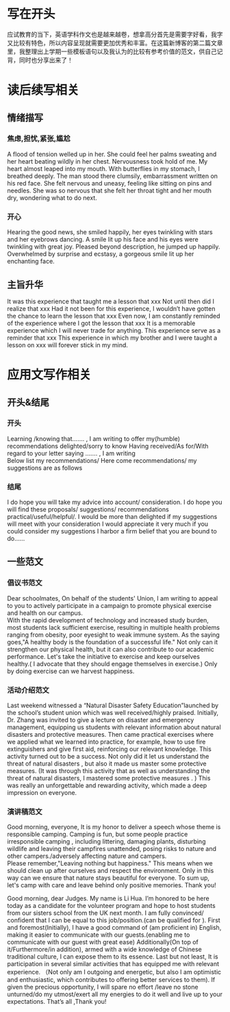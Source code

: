 # 写在开头
应试教育的当下，英语学科作文也是越来越卷，想拿高分首先是需要字好看，我字又比较有特色，所以内容呈现就需要更加优秀和丰富。在这篇新博客的第二篇文章里，我整理出上学期一些模板语句以及我认为的比较有参考价值的范文，供自己记背，同时也分享出来了！

# 读后续写相关
## 情绪描写
### 焦虑,担忧,紧张,尴尬
A flood of tension welled up in her. She could feel her palms sweating and her heart beating wildly in her chest.
Nervousness took hold of me. My heart almost leaped into my mouth.
With butterflies in my stomach, I breathed deeply.
The man stood there clumsily, embarrassment written on his red face.
She felt nervous and uneasy, feeling like sitting on pins and needles.
She was so nervous that she felt her throat tight and her mouth dry, wondering what to do next.

### 开心
Hearing the good news, she smiled happily, her eyes twinkling with stars and her eyebrows dancing.
A smile lit up his face and his eyes were twinkling with great joy.
Pleased beyond description, he jumped up happily.
Overwhelmed by surprise and ecstasy, a gorgeous smile lit up her enchanting face.

## 主旨升华
It was this experience that taught me a lesson that xxx
Not until then did I realize that xxx
Had it not been for this experience, I wouldn’t have gotten the chance to learn the lesson that xxx
Even now, I am constantly reminded of the experience where I got the lesson that xxx
It is a memorable experience which I will never trade for anything.
This experience serve as a reminder that xxx
This experience in which my brother and I were taught a lesson on xxx will forever stick in my mind.

# 应用文写作相关
## 开头&结尾
### 开头
Learning /knowing that……. , I am writing to offer my(humble) recommendations 
delighted/sorry to know
Having received/As for/With regard to your letter saying ……. , I am writing  
Below list my recommendations/ Here come recommendations/ my suggestions are as follows

### 结尾
I do hope you will take my advice into account/ consideration.
I do hope you will find these proposals/ suggestions/ recommendations practical/useful/helpful/.
I would be more than delighted if my suggestions will meet with your consideration
I would appreciate it very much if you could consider my suggestions
I harbor a firm belief that you are bound to do……


## 一些范文
### 倡议书范文
Dear schoolmates, 
On behalf of the students' Union, I am writing to appeal to you to actively participate in a campaign to promote physical exercise and health on our campus.  
With the rapid development of technology and increased study burden, most students lack sufficient exercise, resulting in multiple health problems ranging from obesity, poor eyesight to weak immune system. As the saying goes,"A healthy body is the foundation of a successful life." Not only can it strengthen our physical health, but it can also contribute to our academic performance.
Let's take the initiative to exercise and keep ourselves healthy.(  I advocate that they should engage themselves in exercise.) Only by doing exercise can we harvest happiness.

### 活动介绍范文
Last weekend witnessed a “Natural Disaster Safety Education”launched by the school’s student union which was well received/highly praised.
Initially, Dr. Zhang was invited to give a lecture on disaster and emergency management, equipping us students with relevant information about natural disasters and protective measures. Then came practical exercises where we applied what we learned into practice, for example, how to use fire extinguishers and give first aid, reinforcing our relevant knowledge. 
This activity turned out to be a success. Not only did it let us understand the threat of natural disasters , but also it made us master some protective measures. (It was through this activity that as well as understanding the threat of natural disasters, I mastered some protective measures . ) This was really an unforgettable and rewarding activity, which made a deep impression on everyone.             

### 演讲稿范文
Good morning, everyone, It is my honor to deliver a speech whose theme is responsible camping.
Camping is fun, but some people practice irresponsible camping , including littering,  damaging plants, disturbing wildlife and leaving their campfires unattended, posing risks to nature and other campers./adversely affecting nature and campers.   
Please remember,"Leaving nothing but happiness." This means when we should clean up after ourselves and respect the environment.  Only in this way can we ensure that nature stays beautiful for everyone. 
To sum up, let's camp with care and leave behind only positive memories. Thank you! 

Good morning, dear Judges. My name is Li Hua. 
I’m honored to be here today as a candidate for the volunteer program and hope to host students from our sisters school from the UK next month.
I am fully convinced/ confident that I can be equal to this job/position.(can be qualified for ). First and foremost(Initially), I have a good command of (am proficient in) English, making it easier to communicate with our guests.(enabling me to communicate with our guest with great ease) Additionally(On top of it/Furthermore/in addition), armed with a wide knowledge of Chinese traditional culture, I can expose them to its essence. Last but not least, It is participation in several similar activities that has equipped me with relevant experience. （Not only am I outgoing and energetic, but also I am optimistic and enthusiastic, which contributes to offering better services to them). 
If given the precious opportunity, I will spare no effort /leave no stone unturned/do my utmost/exert all my energies to do it well and live up to your expectations.
That’s all ,Thank you!


